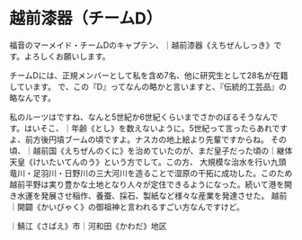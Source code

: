 # 越前漆器（チームD）

福音のマーメイド・チームDのキャプテン、｜越前漆器《えちぜんしっき》です。よろしくお願いします。

チームDには、正規メンバーとして私を含め7名、他に研究生として28名が在籍しています。
で、この『D』ってなんの略かと言いますと、『伝統的工芸品』の略なんです。

私のルーツはですね、なんと5世紀か6世紀くらいまでさかのぼるそうなんです。はいそこ、｜年齢《とし》を数えないように。5世紀って言ったらあれですよ、前方後円墳ブームの頃ですよ。ナスカの地上絵より先輩ですからね。
その頃、｜越前国《えちぜんのくに》を治めていたのが、まだ皇子だった頃の｜継体天皇《けいたいてんのう》という方でして。この方、
大規模な治水を行い九頭竜川・足羽川・日野川の三大河川を造ることで湿原の干拓に成功した。このため越前平野は実り豊かな土地となり人々が定住できるようになった。続いて港を開き水運を発展させ稲作、養蚕、採石、製紙など様々な産業を発達させた。
越前｜開闢《かいびゃく》の御祖神と言われるすごい方なんですけど。



｜鯖江《さばえ》市｜河和田《かわだ》地区
<!--stackedit_data:
eyJoaXN0b3J5IjpbMTQ5MDUyNTgzLC03NDUwMzI2NDcsLTE5OT
EyODQ5NDAsLTE3ODQ4NDcwMTcsMTAyNzEwMDI1OCwtMTQyMjM4
MzE3LC00Mzc0NjY3MzAsLTQ2Mjc1ODc2OCw4MjQwMDQzNzIsLT
E2MDU3MDk3NjBdfQ==
-->